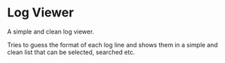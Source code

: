 # Log Viewer

A simple and clean log viewer.

Tries to guess the format of each log line and shows them in a simple and clean list that can be selected, searched etc.